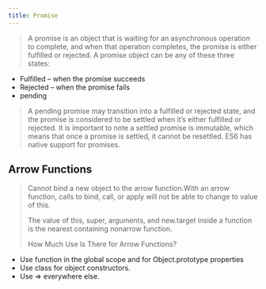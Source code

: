 ```yaml
---
title: Promise
---
```


> A promise is an object that is waiting for an asynchronous operation to complete, and when that operation completes, the promise is either fulfilled or rejected. A promise object can be any of these three states:
- Fulfilled – when the promise succeeds
- Rejected – when the promise fails
- pending
>
> A pending promise may transition into a fulfilled or rejected state, and the promise is considered to be settled when it’s either fulfilled or rejected. It is important to note a settled promise is immutable, which means that once a promise is settled, it cannot be resettled.
> ES6 has native support for promises.

## Arrow Functions

> Cannot bind a new object to the arrow function.With an arrow function, calls to bind, call, or apply will not be able to change to value of this.
>
> The value of this, super, arguments, and new.target inside a function is the nearest containing nonarrow function.
>
> How Much Use Is There for Arrow Functions?
- Use function in the global scope and for Object.prototype properties
- Use class for object constructors.
- Use => everywhere else.